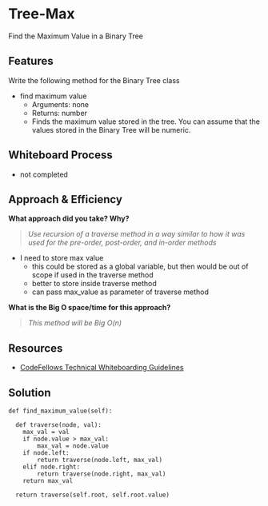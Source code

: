 # Tree-Max

Find the Maximum Value in a Binary Tree

## Features

Write the following method for the Binary Tree class

- find maximum value
  - Arguments: none
  - Returns: number
  - Finds the maximum value stored in the tree. You can assume that the values stored in the Binary Tree will be numeric.

## Whiteboard Process

- not completed

## Approach & Efficiency

**What approach did you take? Why?**

>*Use recursion of a traverse method in a way similar to how it was used for the pre-order, post-order, and in-order methods*

- I need to store max value
  - this could be stored as a global variable, but then would be out of scope if used in the traverse method
  - better to store inside traverse method
  - can pass max_value as parameter of traverse method

**What is the Big O space/time for this approach?**

>*This method will be Big O(n)*

## Resources

- [CodeFellows Technical Whiteboarding Guidelines](https://codefellows.github.io/common_curriculum/challenges/code/whiteboarding)

## Solution

```
def find_maximum_value(self):

  def traverse(node, val):
    max_val = val
    if node.value > max_val:
        max_val = node.value
    if node.left:
        return traverse(node.left, max_val)
    elif node.right:
        return traverse(node.right, max_val)
    return max_val

  return traverse(self.root, self.root.value)
```
